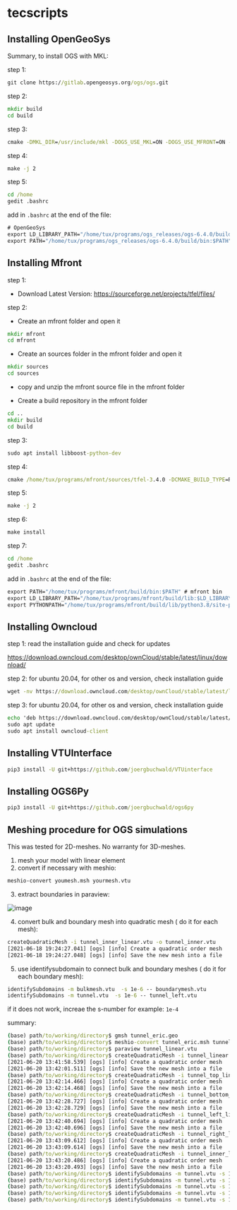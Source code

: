# tecscripts
## Installing OpenGeoSys
Summary, 
to install OGS with MKL:
 
step 1:
```bat
git clone https://gitlab.opengeosys.org/ogs/ogs.git
```
step 2: 
```bat
mkdir build
cd build
```
step 3: 
```bat
cmake -DMKL_DIR=/usr/include/mkl -DOGS_USE_MKL=ON -DOGS_USE_MFRONT=ON -DCMAKE_BUILD_TYPE=Release ../ogs

```
step 4:
```bat
make -j 2
```

step 5: 
```bat
cd /home
gedit .bashrc
```
add in `.bashrc` at the end of the file:

```bat
# OpenGeoSys
export LD_LIBRARY_PATH="/home/tux/programs/ogs_releases/ogs-6.4.0/build/lib:$LD_LIBRARY_PATH"
export PATH="/home/tux/programs/ogs_releases/ogs-6.4.0/build/bin:$PATH"
```

## Installing Mfront 
step 1:
- Download Latest Version:
https://sourceforge.net/projects/tfel/files/ 

step 2:
- Create an mfront folder and open it
```bat
mkdir mfront
cd mfront
```
- Create an sources folder in the mfront folder and open it
```bat
mkdir sources
cd sources
```
- copy and unzip the mfront source file in the mfront folder 

- Create a build repository in the mfront folder 
```bat
cd ..
mkdir build
cd build
```

step 3: 
```bat
sudo apt install libboost-python-dev
```
step 4: 
```bat
cmake /home/tux/programs/mfront/sources/tfel-3.4.0 -DCMAKE_BUILD_TYPE=Release -Denable-fortran=ON -Denable-python-bindings=ON -DCMAKE_INSTALL_PREFIX=/home/tux/programs/mfront/build

```
step 5:
```bat
make -j 2
```
step 6:
```bat
make install
```
step 7: 
```bat
cd /home
gedit .bashrc
```
add in `.bashrc` at the end of the file:

```bat
export PATH="/home/tux/programs/mfront/build/bin:$PATH" # mfront bin
export LD_LIBRARY_PATH="/home/tux/programs/mfront/build/lib:$LD_LIBRARY_PATH" # mfront lib
export PYTHONPATH="/home/tux/programs/mfront/build/lib/python3.8/site-packages:$PATH" # mfront python bindings
```

## Installing Owncloud 
step 1: read the installation guide and check for updates

https://download.owncloud.com/desktop/ownCloud/stable/latest/linux/download/

step 2: for ubuntu 20.04, for other os and version, check installation guide
```bat
wget -nv https://download.owncloud.com/desktop/ownCloud/stable/latest/linux/Ubuntu_20.04/Release.key -O - | sudo apt-key add -
```

step 3: for ubuntu 20.04, for other os and version, check installation guide
```bat
echo 'deb https://download.owncloud.com/desktop/ownCloud/stable/latest/linux/Ubuntu_20.04/ /' | sudo tee -a /etc/apt/sources.list.d/owncloud.list
sudo apt update
sudo apt install owncloud-client
```

## Installing VTUInterface

```bat
pip3 install -U git+https://github.com/joergbuchwald/VTUinterface
```

## Installing OGS6Py

```bat
pip3 install -U git+https://github.com/joergbuchwald/ogs6py
```


## Meshing procedure for OGS simulations
This was tested for 2D-meshes. No warranty for 3D-meshes. 

1. mesh your model with linear element
2. convert if necessary with meshio: 
```bat 
meshio-convert youmesh.msh yourmesh.vtu 
```
3. extract boundaries in paraview:
 
![image](https://user-images.githubusercontent.com/22998049/122689155-f2400380-d220-11eb-91c7-e6c8266274bc.png)

4. convert bulk and boundary mesh into quadratic mesh ( do it for each mesh):
```bat
createQuadraticMesh -i tunnel_inner_linear.vtu -o tunnel_inner.vtu
[2021-06-18 19:24:27.041] [ogs] [info] Create a quadratic order mesh
[2021-06-18 19:24:27.048] [ogs] [info] Save the new mesh into a file

```

5. use identifysubdomain to connect bulk and boundary meshes ( do it for each boundary mesh):
```bat
identifySubdomains -m bulkmesh.vtu  -s 1e-6 -- boundarymesh.vtu
identifySubdomains -m tunnel.vtu  -s 1e-6 -- tunnel_left.vtu

```
if it does not work, increae the s-number for example: `1e-4`

summary: 

```bat
(base) path/to/working/directory$ gmsh tunnel_eric.geo 
(base) path/to/working/directory$ meshio-convert tunnel_eric.msh tunnel_linear.vtu
(base) path/to/working/directory$ paraview tunnel_linear.vtu 
(base) path/to/working/directory$ createQuadraticMesh -i tunnel_linear.vtu -o tunnel.vtu
[2021-06-20 13:41:58.539] [ogs] [info] Create a quadratic order mesh
[2021-06-20 13:42:01.511] [ogs] [info] Save the new mesh into a file
(base) path/to/working/directory$ createQuadraticMesh -i tunnel_top_linear.vtu -o tunnel_top.vtu
[2021-06-20 13:42:14.466] [ogs] [info] Create a quadratic order mesh
[2021-06-20 13:42:14.468] [ogs] [info] Save the new mesh into a file
(base) path/to/working/directory$ createQuadraticMesh -i tunnel_bottom_linear.vtu -o tunnel_bottom.vtu
[2021-06-20 13:42:28.727] [ogs] [info] Create a quadratic order mesh
[2021-06-20 13:42:28.729] [ogs] [info] Save the new mesh into a file
(base) path/to/working/directory$ createQuadraticMesh -i tunnel_left_linear.vtu -o tunnel_left.vtu
[2021-06-20 13:42:40.694] [ogs] [info] Create a quadratic order mesh
[2021-06-20 13:42:40.696] [ogs] [info] Save the new mesh into a file
(base) path/to/working/directory$ createQuadraticMesh -i tunnel_right_linear.vtu -o tunnel_right.vtu
[2021-06-20 13:43:09.612] [ogs] [info] Create a quadratic order mesh
[2021-06-20 13:43:09.614] [ogs] [info] Save the new mesh into a file
(base) path/to/working/directory$ createQuadraticMesh -i tunnel_inner_linear.vtu -o tunnel_inner.vtu
[2021-06-20 13:43:20.486] [ogs] [info] Create a quadratic order mesh
[2021-06-20 13:43:20.493] [ogs] [info] Save the new mesh into a file
(base) path/to/working/directory$ identifySubdomains -m tunnel.vtu -s 1e-6 -- tunnel_inner.vtu 
(base) path/to/working/directory$ identifySubdomains -m tunnel.vtu -s 1e-4 -- tunnel_top.vtu 
(base) path/to/working/directory$ identifySubdomains -m tunnel.vtu -s 1e-4 -- tunnel_bottom.vtu 
(base) path/to/working/directory$ identifySubdomains -m tunnel.vtu -s 1e-4 -- tunnel_left.vtu 
(base) path/to/working/directory$ identifySubdomains -m tunnel.vtu -s 1e-4 -- tunnel_right.vtu 


```
